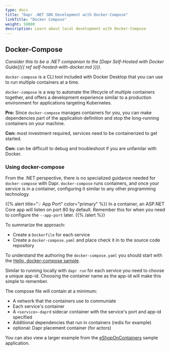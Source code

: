 ```yaml
---
type: docs
title: "Dapr .NET SDK Development with Docker-Compose"
linkTitle: "Docker Compose"
weight: 50000
description: Learn about local development with Docker-Compose
---
```


## Docker-Compose

*Consider this to be a .NET companion to the [Dapr Self-Hosted with Docker Guide]({{ ref self-hosted-with-docker.md }}))*.

`docker-compose` is a CLI tool included with Docker Desktop that you can use to run multiple containers at a time.

`docker-compose` is a way to automate the lifecycle of multiple containers together, and offers a development experience similar to a production environment for applications targeting Kubernetes.

**Pro:** Since `docker-compose` manages containers for you, you can make dependencies part of the application definition and stop the long-running containers on your machine.

**Con:** most investment required, services need to be containerized to get started.

**Con:** can be difficult to debug and troubleshoot if you are unfamilar with Docker.

### Using docker-compose

From the .NET perspective, there is no specialized guidance needed for `docker-compose` with Dapr. `docker-compose` runs containers, and once your service is in a container, configuring it similar to any other programming technology.

{{% alert title="💡 App Port" color="primary" %}}
In a container, an ASP.NET Core app will listen on port 80 by default. Remember this for when you need to configure the `--app-port` later.
{{% /alert %}}

To summarize the approach:

- Create a `Dockerfile` for each service
- Create a `docker-compose.yaml` and place check it in to the source code repository

To understand the authoring the `docker-compose.yaml` you should start with the [Hello, docker-compose sample](https://github.com/dapr/samples/tree/master/hello-docker-compose).

Similar to running locally with `dapr run` for each service you need to choose a unique app-id. Choosing the container name as the app-id will make this simple to remember.

The compose file will contain at a minimum:

- A network that the containers use to communiate
- Each service's container
- A `<service>-daprd` sidecar container with the service's port and app-id specified
- Additional dependencies that run in containers (redis for example)
- optional: Dapr placement container (for actors)

You can also view a larger example from the [eShopOnContainers](https://github.com/dotnet-architecture/eShopOnDapr/blob/master/docker-compose.yml) sample application.
